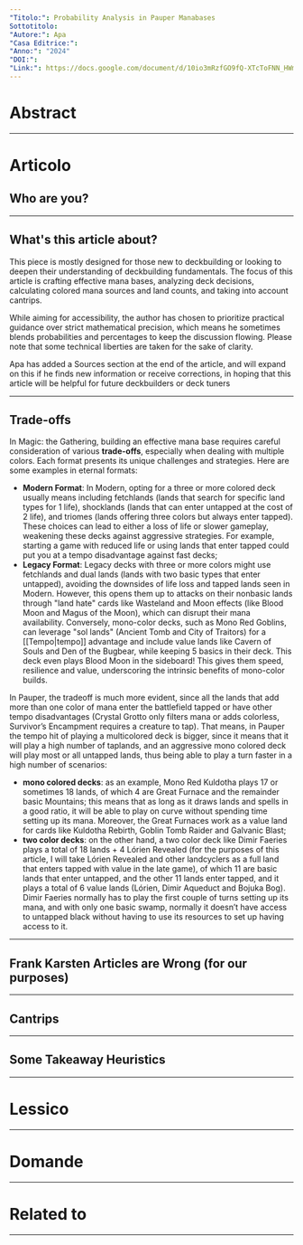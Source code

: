 ```yaml
---
"Titolo:": Probability Analysis in Pauper Manabases
Sottotitolo: 
"Autore:": Apa
"Casa Editrice:": 
"Anno:": "2024"
"DOI:": 
"Link:": https://docs.google.com/document/d/10io3mRzfGO9fQ-XTcToFNN_HWmLWlO-AF5jq7PvXWPI/edit?usp=sharing
---
```

# Abstract


----------------------------------------------------------------

# Articolo
## Who are you?


-----------------------------------------------------------

## What's this article about?
This piece is mostly designed for those new to deckbuilding or looking to deepen their understanding of deckbuilding fundamentals. The focus of this article is crafting effective mana bases, analyzing deck decisions, calculating colored mana sources and land counts, and taking into account cantrips.

While aiming for accessibility, the author has chosen to prioritize practical guidance over strict mathematical precision, which means he sometimes blends probabilities and percentages to keep the discussion flowing. Please note that some technical liberties are taken for the sake of clarity.

Apa has added a Sources section at the end of the article, and will expand on this if he finds new information or receive corrections, in hoping that this article will be helpful for future deckbuilders or deck tuners

-----------------------------------------------------------

## Trade-offs
In Magic: the Gathering, building an effective mana base requires careful consideration of various **trade-offs**, especially when dealing with multiple colors. Each format presents its unique challenges and strategies. Here are some examples in eternal formats:
- **Modern Format**: In Modern, opting for a three or more colored deck usually means including fetchlands (lands that search for specific land types for $1$ life), shocklands (lands that can enter untapped at the cost of $2$ life), and triomes (lands offering three colors but always enter tapped). These choices can lead to either a loss of life or slower gameplay, weakening these decks against aggressive strategies. For example, starting a game with reduced life or using lands that enter tapped could put you at a tempo disadvantage against fast decks;
- **Legacy Format**: Legacy decks with three or more colors might use fetchlands and dual lands (lands with two basic types that enter untapped), avoiding the downsides of life loss and tapped lands seen in Modern. However, this opens them up to attacks on their nonbasic lands through "land hate" cards like Wasteland and Moon effects (like Blood Moon and Magus of the Moon), which can disrupt their mana availability. Conversely, mono-color decks, such as Mono Red Goblins, can leverage "sol lands" (Ancient Tomb and City of Traitors) for a [[Tempo|tempo]] advantage and include value lands like Cavern of Souls and Den of the Bugbear, while keeping 5 basics in their deck. This deck even plays Blood Moon in the sideboard! This gives them speed, resilience and value, underscoring the intrinsic benefits of mono-color builds.

In Pauper, the tradeoff is much more evident, since all the lands that add more than one color of mana enter the battlefield tapped or have other tempo disadvantages (Crystal Grotto only filters mana or adds colorless, Survivor’s Encampment requires a creature to tap). That means, in Pauper the tempo hit of playing a multicolored deck is bigger, since it means that it will play a high number of taplands, and an aggressive mono colored deck will play most or all untapped lands, thus being able to play a turn faster in a high number of scenarios:
- **mono colored decks**: as an example, Mono Red Kuldotha plays $17$ or sometimes $18$ lands, of which $4$ are Great Furnace and the remainder basic Mountains; this means that as long as it draws lands and spells in a good ratio, it will be able to play on curve without spending time setting up its mana. Moreover, the Great Furnaces work as a value land for cards like Kuldotha Rebirth, Goblin Tomb Raider and Galvanic Blast;
- **two color decks**: on the other hand, a two color deck like Dimir Faeries plays a total of $18$ lands + $4$ Lórien Revealed (for the purposes of this article, I will take Lórien Revealed and other landcyclers as a full land that enters tapped with value in the late game), of which $11$ are basic lands that enter untapped, and the other $11$ lands enter tapped, and it plays a total of $6$ value lands (Lórien, Dimir Aqueduct and Bojuka Bog). Dimir Faeries normally has to play the first couple of turns setting up its mana, and with only one basic swamp, normally it doesn’t have access to untapped black without having to use its resources to set up having access to it.

-----------------------------------------------------------

## Frank Karsten Articles are Wrong (for our purposes)


-----------------------------------------------------------

## Cantrips


-----------------------------------------------------------

## Some Takeaway Heuristics



----------------------------------------------------------------

# Lessico


----------------------------------------------------------------

# Domande


----------------------------------------------------------------

# Related to


----------------------------------------------------------------